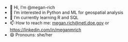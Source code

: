 - 👋 Hi, I’m @megan-rich
- 👀 I’m interested in Python and ML for geospatial analysis
- 🌱 I’m currently learning R and SQL
- 📫 How to reach me: megan.rich@netl.doe.gov or https://linkedin.com/in/meganmrich
- 😄 Pronouns: she/her

<!---
megan-rich/megan-rich is a ✨ special ✨ repository because its `README.md` (this file) appears on your GitHub profile.
You can click the Preview link to take a look at your changes.
--->
